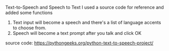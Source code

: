 Text-to-Speech and Speech to Text 
  I used a source code for reference and added some functions 
  
  1. Text input will become a speech and there's a list of language accents to choose from.
  2. Speech will become a text prompt after you talk and click OK 

source code: https://pythongeeks.org/python-text-to-speech-project/
